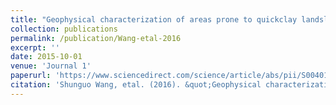 ```yaml
---
title: "Geophysical characterization of areas prone to quickclay landslides using radio-magnetotelluric and seismic methods"
collection: publications
permalink: /publication/Wang-etal-2016
excerpt: ''
date: 2015-10-01
venue: 'Journal 1'
paperurl: 'https://www.sciencedirect.com/science/article/abs/pii/S0040195116300725'
citation: 'Shunguo Wang, etal. (2016). &quot;Geophysical characterization of areas prone to quickclay landslides using radio-magnetotelluric and seismic methods.&quot; <i>Tectonophysics</i>. 677, 248-260.'
---
```


